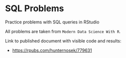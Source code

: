 # SQL Problems

Practice problems with SQL queries in RStudio

All problems are taken from `Modern Data Science With R`.

Link to published document with visible code and results:

* https://rpubs.com/hunternosek/779631